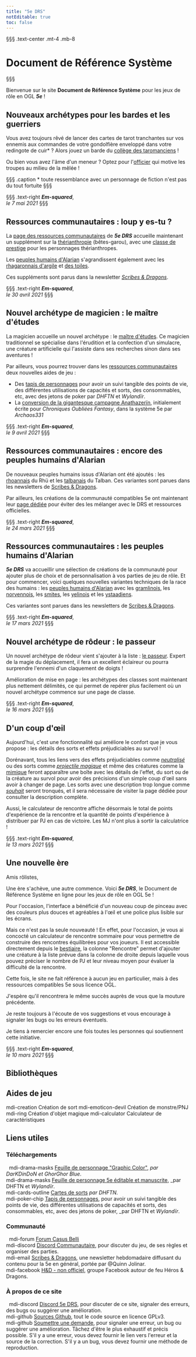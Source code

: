 ```yaml
---
title: "5e DRS"
notEditable: true
toc: false
---
```

§§§ .text-center .mt-4 .mb-8
# Document de Référence Système
§§§

<v-row>
<v-col cols="12" md="6">

Bienvenue sur le site **Document de Référence Système** pour les jeux de rôle en OGL _**5e**_ !

## Nouveaux archétypes pour les bardes et les guerriers
Vous avez toujours rêvé de lancer des cartes de tarot tranchantes sur vos ennemis aux commandes de votre gondolfière enveloppé dans votre redingote de cuir* ? Alors jouez un barde du [collège des taromanciens](/classes/barde/#college-des-taromanciens) !

Ou bien vous avez l'âme d'un meneur ? Optez pour l'[officier](/classes/guerrier/#officier) qui motive les troupes au milieu de la mêlée !

§§§ .caption
\* toute ressemblance avec un personnage de fiction n'est pas du tout fortuite
§§§

§§§ .text-right
_**Em-squared**_,  
_le 7 mai 2021_
§§§

## Ressources communautaires : loup y es-tu ?
La [page des ressources communautaires](/communaute/) de _**5e DRS**_ accueille maintenant un supplément sur la [thérianthropie](/communaute/therianthropie/) (bêtes-garou), avec une [classe de prestige](/communaute/therianthropie/#classe-de-therianthrope) pour les personnages thérianthropes.

Les [peuples humains d'Alarian](/communaute/peuples-humains-d-alarian/) s'agrandissent également avec les [rhagaronnais d'argile](/communaute/peuples-humains-d-alarian/#rhagaronnais-d-argile) et [des toiles](/communaute/peuples-humains-d-alarian/#rhagaronnais-des-toiles).

Ces suppléments sont parus dans la newsletter [_Scribes & Dragons_](https://scribes-et-dragons.fr/).

§§§ .text-right
_**Em-squared**_,  
_le 30 avril 2021_
§§§

## Nouvel archétype de magicien : le maître d'études
La magicien accueille un nouvel archétype : le [maître d'études](/classes/magicien/#maitre-d-etudes). Ce magicien traditionnel se spécialise dans l'érudition et la confection d'un simulacre, une créature artificielle qui l'assiste dans ses recherches sinon dans ses aventures !

Par ailleurs, vous pourrez trouver dans les [ressources communautaires](/communaute/) deux nouvelles aides de jeu :
* Des [tapis de personnages](https://drive.google.com/drive/folders/1WAB559H5gNPXYsCmS2Hkd6eFoS6qudUH) pour avoir un suivi tangible des points de vie, des différentes utilisations de capacités et sorts, des consommables, etc, avec des jetons de poker par _DHFTN_ et _Wylandïr_.
* La [conversion de la gigantesque campagne Anathazerïn](http://www.archaos-jdr.fr/medfan/index.php?page=Heros-Dragons), initialement écrite pour _Chroniques Oubliées Fantasy_, dans la système 5e par _Archaos331_

§§§ .text-right
_**Em-squared**_,  
_le 9 avril 2021_
§§§

## Ressources communautaires : encore des peuples humains d'Alarian
De nouveaux peuples humains issus d'Alarian ont été ajoutés : les [rhoannais](/communaute/peuples-humains-d-alarian/#rhoannais) du Rhü et les [talbanais](/communaute/peuples-humains-d-alarian/#talbanais) du Talban. Ces variantes sont parues dans les newsletters de [Scribes & Dragons](https://scribes-et-dragons.fr/).

Par ailleurs, les créations de la communauté compatibles 5e ont maintenant leur [page dédiée](/communaute/) pour éviter des les mélanger avec le DRS et ressources officielles.

§§§ .text-right
_**Em-squared**_,  
_le 24 mars 2021_
§§§

## Ressources communautaires : les peuples humains d'Alarian
_**5e DRS**_ va accueillir une sélection de créations de la communauté pour ajouter plus de choix et de personnalisation à vos parties de jeu de rôle. Et pour commencer, voici quelques nouvelles variantes techniques de la race des humains : les [peuples humains d'Alarian](/communaute/peuples-humains-d-alarian/) avec les [gramlinois](/communaute/peuples-humains-d-alarian/#gramlinois), les [norvennois](/communaute/peuples-humains-d-alarian/#norvennois), les [smites](/communaute/peuples-humains-d-alarian/#smites), les [yelinois](/communaute/peuples-humains-d-alarian/#yelinois) et les [ystaadiens](/communaute/peuples-humains-d-alarian/#ystaadiens).

Ces variantes sont parues dans les newsletters de [Scribes & Dragons](https://scribes-et-dragons.fr/).

§§§ .text-right
_**Em-squared**_,  
_le 17 mars 2021_
§§§

## Nouvel archétype de rôdeur : le passeur
Un nouvel archétype de rôdeur vient s'ajouter à la liste : [le passeur](/classes/rodeur/#passeur). Expert de la magie du déplacement, il fera un excellent éclaireur ou pourra surprendre l'ennemi d'un claquement de doigts !

Amélioration de mise en page : les archétypes des classes sont maintenant plus nettement délimités, ce qui permet de repérer plus facilement où un nouvel archétype commence sur une page de classe.

§§§ .text-right
_**Em-squared**_,  
_le 16 mars 2021_
§§§

## D'un coup d'œil
Aujourd'hui, c'est une fonctionnalité qui améliore le confort que je vous propose : les détails des sorts et effets préjudiciables au survol !

Dorénavant, tous les liens vers des effets préjudiciables comme [_neutralisé_](/gerer-la-sante-du-personnage/#neutralise) ou des sorts comme [_projectile magique_](/grimoire/projectile-magique/) et même des créatures comme la [mimique](/bestiaire/mimique/) feront apparaître une boîte avec les détails de l'effet, du sort ou de la créature au survol pour avoir des précisions d'un simple coup d'œil sans avoir à changer de page. Les sorts avec une description trop longue comme [_souhait_](/grimoire/souhait/) seront tronqués, et il sera nécessaire de visiter la page dédiée pour consulter la description complète.

Aussi, le calculateur de rencontre affiche désormais le total de points d'expérience de la rencontre et la quantité de points d'expérience à distribuer par PJ en cas de victoire. Les MJ n'ont plus à sortir la calculatrice !

§§§ .text-right
_**Em-squared**_,  
_le 13 mars 2021_
§§§

## Une nouvelle ère
Amis rôlistes,

Une ère s'achève, une autre commence. Voici _**5e DRS**_, le Document de Référence Système en ligne pour les jeux de rôle en OGL 5e !

Pour l'occasion, l'interface a bénéficié d'un nouveau coup de pinceau avec des couleurs plus douces et agréables à l'œil et une police plus lisible sur les écrans.

Mais ce n'est pas la seule nouveauté ! En effet, pour l'occasion, je vous ai concocté un calculateur de rencontre sommaire pour vous permettre de construire des rencontres équilibrées pour vos joueurs. Il est accessible directement depuis le [bestiaire](/bestiaire/), la colonne "Rencontre" permet d'ajouter une créature à la liste prévue dans la colonne de droite depuis laquelle vous pouvez préciser le nombre de PJ et leur niveau moyen pour évaluer la difficulté de la rencontre.

Cette fois, le site ne fait référence à aucun jeu en particulier, mais à des ressources compatibles 5e sous licence OGL.

J'espère qu'il rencontrera le même succès auprès de vous que la mouture précédente.

Je reste toujours à l'écoute de vos suggestions et vous encourage à signaler les bugs ou les erreurs éventuels.

Je tiens à remercier encore une fois toutes les personnes qui soutiennent cette initiative.

§§§ .text-right
_**Em-squared**_,  
_le 10 mars 2021_
§§§

</v-col>

<v-col cols="12" md="6">

## Bibliothèques
<MySpellsButton />
<MyMonstersButton />
<MyMagicItemsButton />

## Aides de jeu
<v-row>
  <v-col><v-btn color="#4c6477" dark depressed block large to="/creation-de-sort/"><v-icon>mdi-creation</v-icon> Création de sort</v-btn></v-col>
  <v-col><v-btn color="#4c6477" dark depressed block large to="/creation-de-monstre-pnj/"><v-icon>mdi-emoticon-devil</v-icon> Création de monstre/PNJ</v-btn></v-col>
</v-row>
<v-row>
  <v-col><v-btn color="#4c6477" dark depressed block large to="/creation-d-objet-magique/"><v-icon>mdi-ring</v-icon> Création d'objet magique</v-btn></v-col>
  <v-col><v-btn color="#4c6477" dark depressed block large to="/calculateur-de-caracteristiques/"><v-icon>mdi-calculator</v-icon> Calculateur de carac<span class="d-none d-md-inline">téristiques</span></v-btn></v-col>
</v-row>

## Liens utiles
### Téléchargements
&nbsp;
<v-icon>mdi-drama-masks</v-icon> [Feuille de personnage "Graphic Color"](https://www.black-book-editions.fr/forums.php?topic_id=12619&nbp=13&nop=0), _par DarKDinDoN et GhorGhor Blue_.  
<v-icon>mdi-drama-masks</v-icon> [Feuille de personnage 5e éditable et manuscrite](https://github.com/HippoAndElephant/Feuille_de_personnage-5E), _par DHFTN et _Wylandïr_.  
<v-icon>mdi-cards-outline</v-icon> [Cartes de sorts](https://github.com/HippoAndElephant/Cartes_Sorts_5E) _par DHFTN_.  
<v-icon>mdi-poker-chip</v-icon> [Tapis de personnages](https://github.com/HippoAndElephant/Feuille_de_route_5e), pour avoir un suivi tangible des points de vie, des différentes utilisations de capacités et sorts, des consommables, etc, avec des jetons de poker, _par DHFTN  et _Wylandïr_.  

### Communauté
&nbsp;
<v-icon>mdi-forum</v-icon> [Forum Casus Belli](https://www.black-book-editions.fr/forums.php?board_id=115)  
<v-icon>mdi-discord</v-icon> [Discord Communautaire](https://discord.gg/KMZkEQhe8a), pour discuter du jeu, de ses règles et organiser des parties.  
<v-icon>mdi-email</v-icon> [Scribes & Dragons](https://scribes-et-dragons.fr/), une newsletter hebdomadaire diffusant du contenu pour la 5e en général, portée par @Quinn Jolinar.  
<v-icon>mdi-facebook</v-icon> [H&D - non officiel](https://www.facebook.com/groups/herosetdragons), groupe Facebook autour de feu Héros & Dragons.  

### À propos de ce site
&nbsp;
<v-icon>mdi-discord</v-icon> [Discord 5e DRS](https://discord.gg/mp6ECCs), pour discuter de ce site, signaler des erreurs, des bugs ou suggérer une amélioration.  
<v-icon>mdi-github</v-icon> [Sources Github](https://github.com/em-squared/5e-drs), tout le code source en licence GPLv3.  
<v-icon>mdi-github</v-icon> [Soumettre une demande](https://github.com/em-squared/5e-drs/issues/new), pour signaler une erreur, un bug ou suggérer une amélioration. Tâchez d'être le plus exhaustif et précis possible. S'il y a une erreur, vous devez fournir le lien vers l'erreur et la source de la correction. S'il y a un bug, vous devez fournir une méthode de reproduction.

</v-col>
</v-row>
